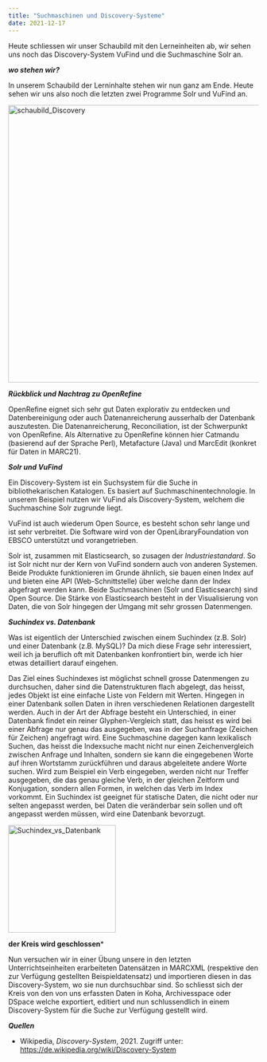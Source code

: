 ```yaml
---
title: "Suchmaschinen und Discovery-Systeme"
date: 2021-12-17
---
```


Heute schliessen wir unser Schaubild mit den Lerneinheiten ab, wir sehen uns noch das Discovery-System VuFind und die Suchmaschine Solr an.

***wo stehen wir?***

In unserem Schaubild der Lerninhalte stehen wir nun ganz am Ende. Heute sehen wir uns also noch die letzten zwei Programme Solr und VuFind an.

<img width="557" alt="schaubild_Discovery" src="https://user-images.githubusercontent.com/74451681/151737564-0a9e1c63-70c5-4f7e-80de-d23b1f6898b2.png">

***Rückblick und Nachtrag zu OpenRefine***

OpenRefine eignet sich sehr gut Daten explorativ zu entdecken und Datenbereinigung oder auch Datenanreicherung ausserhalb der Datenbank auszutesten. Die Datenanreicherung, Reconciliation, ist der Schwerpunkt von OpenRefine. Als Alternative zu OpenRefine können hier Catmandu (basierend auf der Sprache Perl), Metafacture (Java) und MarcEdit (konkret für Daten in MARC21). 

***Solr und VuFind***

Ein Discovery-System ist ein Suchsystem für die Suche in bibliothekarischen Katalogen. Es basiert auf Suchmaschinentechnologie. In unserem Beispiel nutzen wir VuFind als Discovery-System, welchem die Suchmaschine Solr zugrunde liegt.

VuFind ist auch wiederum Open Source, es besteht schon sehr lange und ist sehr verbreitet. Die Software wird von der OpenLibraryFoundation von EBSCO unterstützt und vorangetrieben. 

Solr ist, zusammen mit Elasticsearch, so zusagen der *Industriestandard*. So ist Solr nicht nur der Kern von VuFind sondern auch von anderen Systemen. Beide Produkte funktionieren im Grunde ähnlich, sie bauen einen Index auf und bieten eine API (Web-Schnittstelle) über welche dann der Index abgefragt werden kann. Beide Suchmaschinen (Solr und Elasticsearch) sind Open Source. Die Stärke von Elasticsearch besteht in der Visualisierung von Daten, die von Solr hingegen der Umgang mit sehr grossen Datenmengen. 

***Suchindex vs. Datenbank***

Was ist eigentlich der Unterschied zwischen einem Suchindex (z.B. Solr) und einer Datenbank (z.B. MySQL)? Da mich diese Frage sehr interessiert, weil ich ja beruflich oft mit Datenbanken konfrontiert bin, werde ich hier etwas detailliert darauf eingehen.

Das Ziel eines Suchindexes ist möglichst schnell grosse Datenmengen zu durchsuchen, daher sind die Datenstrukturen flach abgelegt, das heisst, jedes Objekt ist eine einfache Liste von Feldern mit Werten. Hingegen in einer Datenbank sollen Daten in ihren verschiedenen Relationen dargestellt werden. Auch in der Art der Abfrage besteht ein Unterschied, in einer Datenbank findet ein reiner Glyphen-Vergleich statt, das heisst es wird bei einer Abfrage nur genau das ausgegeben, was in der Suchanfrage (Zeichen für Zeichen) angefragt wird. Eine Suchmaschine dagegen kann lexikalisch Suchen, das heisst die Indexsuche macht nicht nur einen Zeichenvergleich zwischen Anfrage und Inhalten, sondern sie kann die eingegebenen Worte auf ihren Wortstamm zurückführen und daraus abgeleitete andere Worte suchen. Wird zum Beispiel ein Verb eingegeben, werden nicht nur Treffer ausgegeben, die das genau gleiche Verb, in der gleichen Zeitform und Konjugation, sondern allen Formen, in welchen das Verb im Index vorkommt. Ein Suchindex ist geeignet für statische Daten, die nicht oder nur selten angepasst werden, bei Daten die veränderbar sein sollen und oft angepasst werden müssen, wird eine Datenbank bevorzugt. 

<img width="216" alt="Suchindex_vs_Datenbank" src="https://user-images.githubusercontent.com/74451681/151746570-3d7994b8-12e5-47b3-a882-28c5449d1903.PNG">

**der Kreis wird geschlossen***

Nun versuchen wir in einer Übung unsere in den letzten Unterrichtseinheiten erarbeiteten Datensätzen in MARCXML (respektive den zur Verfügung gestellten Beispieldatensatz) und importieren diesen in das Discovery-System, wo sie nun durchsuchbar sind.
So schliesst sich der Kreis von den von uns erfassten Daten in Koha, Archivesspace oder DSpace welche exportiert, editiert und nun schlussendlich in einem Discovery-System für die Suche zur Verfügung gestellt wird.

***Quellen***

- Wikipedia, *Discovery-System*, 2021. Zugriff unter: https://de.wikipedia.org/wiki/Discovery-System



